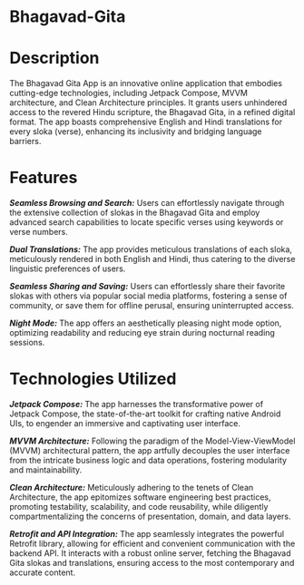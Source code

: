 # Bhagavad-Gita

# Description

The Bhagavad Gita App is an innovative online application that embodies cutting-edge technologies, including Jetpack Compose, MVVM architecture, and Clean Architecture principles. It grants users unhindered access to the revered Hindu scripture, the Bhagavad Gita, in a refined digital format. The app boasts comprehensive English and Hindi translations for every sloka (verse), enhancing its inclusivity and bridging language barriers.

# Features

_**Seamless Browsing and Search:**_ Users can effortlessly navigate through the extensive collection of slokas in the Bhagavad Gita and employ advanced search capabilities to locate specific verses using keywords or verse numbers.

_**Dual Translations:**_ The app provides meticulous translations of each sloka, meticulously rendered in both English and Hindi, thus catering to the diverse linguistic preferences of users.

_**Seamless Sharing and Saving:**_ Users can effortlessly share their favorite slokas with others via popular social media platforms, fostering a sense of community, or save them for offline perusal, ensuring uninterrupted access.

_**Night Mode:**_ The app offers an aesthetically pleasing night mode option, optimizing readability and reducing eye strain during nocturnal reading sessions.

# Technologies Utilized

_**Jetpack Compose:**_ The app harnesses the transformative power of Jetpack Compose, the state-of-the-art toolkit for crafting native Android UIs, to engender an immersive and captivating user interface.

_**MVVM Architecture:**_ Following the paradigm of the Model-View-ViewModel (MVVM) architectural pattern, the app artfully decouples the user interface from the intricate business logic and data operations, fostering modularity and maintainability.

_**Clean Architecture:**_ Meticulously adhering to the tenets of Clean Architecture, the app epitomizes software engineering best practices, promoting testability, scalability, and code reusability, while diligently compartmentalizing the concerns of presentation, domain, and data layers.

_**Retrofit and API Integration:**_ The app seamlessly integrates the powerful Retrofit library, allowing for efficient and convenient communication with the backend API. It interacts with a robust online server, fetching the Bhagavad Gita slokas and translations, ensuring access to the most contemporary and accurate content.
